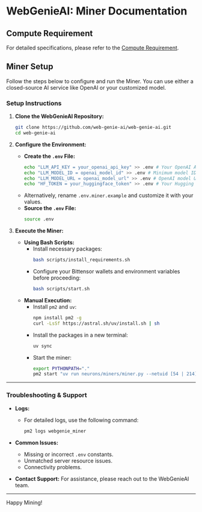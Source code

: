 # WebGenieAI: Miner Documentation

## Compute Requirement
For detailed specifications, please refer to the [Compute Requirement](miner_compute.yml).

## Miner Setup

Follow the steps below to configure and run the Miner. You can use either a closed-source AI service like OpenAI or your customized model.

### Setup Instructions

1. **Clone the WebGenieAI Repository:**
   ```bash
   git clone https://github.com/web-genie-ai/web-genie-ai.git
   cd web-genie-ai
   ```

2. **Configure the Environment:**
   - **Create the `.env` File:**
     ```bash
     echo "LLM_API_KEY = your_openai_api_key" >> .env # Your OpenAI API key when using OpenAI for mining; not required for custom models
     echo "LLM_MODEL_ID = openai_model_id" >> .env # Minimum model ID: gpt-4o when using OpenAI for mining; not required for custom models
     echo "LLM_MODEL_URL = openai_model_url" >> .env # OpenAI model URL when using OpenAI for mining; not required for custom models
     echo "HF_TOKEN = your_huggingface_token" >> .env # Your Hugging Face token, e.g., hf_1234567890; not required when using OpenAI for mining
     ```
   - Alternatively, rename `.env.miner.example` and customize it with your values.
   - **Source the `.env` File:**
     ```bash
     source .env
     ```

3. **Execute the Miner:**
   - **Using Bash Scripts:**
     - Install necessary packages:
       ```bash
       bash scripts/install_requirements.sh
       ```
     - Configure your Bittensor wallets and environment variables before proceeding:
       ```bash
       bash scripts/start.sh
       ```
   - **Manual Execution:**
     - Install `pm2` and `uv`:
       ```bash
       npm install pm2 -g
       curl -LsSf https://astral.sh/uv/install.sh | sh
       ```
     - Install the packages in a new terminal:
       ```bash
       uv sync
       ```
     - Start the miner:
       ```bash
       export PYTHONPATH="."
       pm2 start "uv run neurons/miners/miner.py --netuid [54 | 214] --subtensor.network [finney | test] --wallet.name [coldkey_name] --wallet.hotkey [hotkey_name] --logging.debug --axon.port [axon_port]" --name webgenie_miner
       ```

---

### Troubleshooting & Support

- **Logs:**
  - For detailed logs, use the following command:
    ```bash
    pm2 logs webgenie_miner
    ```

- **Common Issues:**
  - Missing or incorrect `.env` constants.
  - Unmatched server resource issues.
  - Connectivity problems.

- **Contact Support:** For assistance, please reach out to the WebGenieAI team.

---

Happy Mining!
